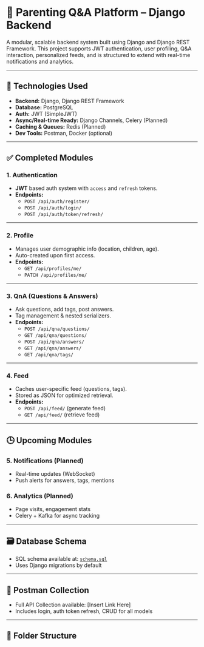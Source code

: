 # 🧠 Parenting Q&A Platform – Django Backend

A modular, scalable backend system built using Django and Django REST Framework. This project supports JWT authentication, user profiling, Q&A interaction, personalized feeds, and is structured to extend with real-time notifications and analytics.

---

## 🔧 Technologies Used

- **Backend:** Django, Django REST Framework
- **Database:** PostgreSQL
- **Auth:** JWT (SimpleJWT)
- **Async/Real-time Ready:** Django Channels, Celery (Planned)
- **Caching & Queues:** Redis (Planned)
- **Dev Tools:** Postman, Docker (optional)

---

## ✅ Completed Modules

### 1. Authentication
- **JWT** based auth system with `access` and `refresh` tokens.
- **Endpoints:**
  - `POST /api/auth/register/`
  - `POST /api/auth/login/`
  - `POST /api/auth/token/refresh/`

---

### 2. Profile
- Manages user demographic info (location, children, age).
- Auto-created upon first access.
- **Endpoints:**
  - `GET /api/profiles/me/`
  - `PATCH /api/profiles/me/`

---

### 3. QnA (Questions & Answers)
- Ask questions, add tags, post answers.
- Tag management & nested serializers.
- **Endpoints:**
  - `POST /api/qna/questions/`
  - `GET /api/qna/questions/`
  - `POST /api/qna/answers/`
  - `GET /api/qna/answers/`
  - `GET /api/qna/tags/`

---

### 4. Feed
- Caches user-specific feed (questions, tags).
- Stored as JSON for optimized retrieval.
- **Endpoints:**
  - `POST /api/feed/` (generate feed)
  - `GET /api/feed/` (retrieve feed)

---

## 🕒 Upcoming Modules

### 5. Notifications (Planned)
- Real-time updates (WebSocket)
- Push alerts for answers, tags, mentions

### 6. Analytics (Planned)
- Page visits, engagement stats
- Celery + Kafka for async tracking

---

## 🗃️ Database Schema

- SQL schema available at: [`schema.sql`](./schema.sql)
- Uses Django migrations by default

---

## 📮 Postman Collection

- Full API Collection available: [Insert Link Here]
- Includes login, auth token refresh, CRUD for all models

---

## 📂 Folder Structure

